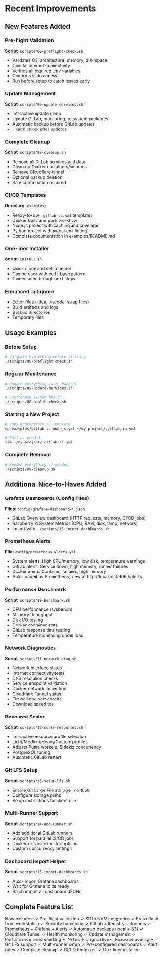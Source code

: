 # Recent Improvements

## New Features Added

### Pre-flight Validation
**Script**: `scripts/00-preflight-check.sh`
- Validates OS, architecture, memory, disk space
- Checks internet connectivity
- Verifies all required .env variables
- Confirms sudo access
- Run before setup to catch issues early

### Update Management
**Script**: `scripts/09-update-services.sh`
- Interactive update menu
- Update GitLab, monitoring, or system packages
- Automatic backup before GitLab updates
- Health check after updates

### Complete Cleanup
**Script**: `scripts/99-cleanup.sh`
- Remove all GitLab services and data
- Clean up Docker containers/volumes
- Remove Cloudflare tunnel
- Optional backup deletion
- Safe confirmation required

### CI/CD Templates
**Directory**: `examples/`
- Ready-to-use `.gitlab-ci.yml` templates
- Docker build and push workflow
- Node.js project with caching and coverage
- Python project with pytest and linting
- Complete documentation in examples/README.md

### One-liner Installer
**Script**: `install.sh`
- Quick clone and setup helper
- Can be used with curl | bash pattern
- Guides user through next steps

### Enhanced .gitignore
- Editor files (.idea, .vscode, swap files)
- Build artifacts and logs
- Backup directories
- Temporary files

## Usage Examples

### Before Setup
```bash
# Validate everything before starting
./scripts/00-preflight-check.sh
```

### Regular Maintenance
```bash
# Update everything (with backup)
./scripts/09-update-services.sh

# Just check system health
./scripts/08-health-check.sh
```

### Starting a New Project
```bash
# Copy appropriate CI template
cp examples/gitlab-ci-nodejs.yml ~/my-project/.gitlab-ci.yml

# Edit as needed
vim ~/my-project/.gitlab-ci.yml
```

### Complete Removal
```bash
# Remove everything if needed
./scripts/99-cleanup.sh
```

## Additional Nice-to-Haves Added

### Grafana Dashboards (Config Files)
**Files**: `config/grafana-dashboard-*.json`
- GitLab Overview dashboard (HTTP requests, memory, CI/CD jobs)
- Raspberry Pi System Metrics (CPU, RAM, disk, temp, network)
- Import with: `./scripts/15-import-dashboards.sh`

### Prometheus Alerts
**File**: `config/prometheus-alerts.yml`
- System alerts: High CPU/memory, low disk, temperature warnings
- GitLab alerts: Service down, high memory, runner failures
- Docker alerts: Container failures, high memory
- Auto-loaded by Prometheus, view at http://localhost:9090/alerts

### Performance Benchmark
**Script**: `scripts/10-benchmark.sh`
- CPU performance (sysbench)
- Memory throughput
- Disk I/O testing
- Docker container stats
- GitLab response time testing
- Temperature monitoring under load

### Network Diagnostics
**Script**: `scripts/11-network-diag.sh`
- Network interface status
- Internet connectivity tests
- DNS resolution checks
- Service endpoint validation
- Docker network inspection
- Cloudflare Tunnel status
- Firewall and port checks
- Download speed test

### Resource Scaler
**Script**: `scripts/12-scale-resources.sh`
- Interactive resource profile selection
- Light/Medium/Heavy/Custom profiles
- Adjusts Puma workers, Sidekiq concurrency
- PostgreSQL tuning
- Automatic GitLab restart

### Git LFS Setup
**Script**: `scripts/13-setup-lfs.sh`
- Enable Git Large File Storage in GitLab
- Configure storage paths
- Setup instructions for client use

### Multi-Runner Support
**Script**: `scripts/14-add-runner.sh`
- Add additional GitLab runners
- Support for parallel CI/CD jobs
- Docker or shell executor options
- Custom concurrency settings

### Dashboard Import Helper
**Script**: `scripts/15-import-dashboards.sh`
- Auto-import Grafana dashboards
- Wait for Grafana to be ready
- Batch import all dashboard JSONs

## Complete Feature List

Now includes:
✓ Pre-flight validation
✓ SD to NVMe migration
✓ Fresh flash from workstation
✓ Security hardening
✓ GitLab + Registry + Runners
✓ Prometheus + Grafana + Alerts
✓ Automated backups (local + S3)
✓ Cloudflare Tunnel
✓ Health monitoring
✓ Update management
✓ Performance benchmarking
✓ Network diagnostics
✓ Resource scaling
✓ Git LFS support
✓ Multi-runner setup
✓ Pre-configured dashboards
✓ Alert rules
✓ Complete cleanup
✓ CI/CD templates
✓ One-liner installer
